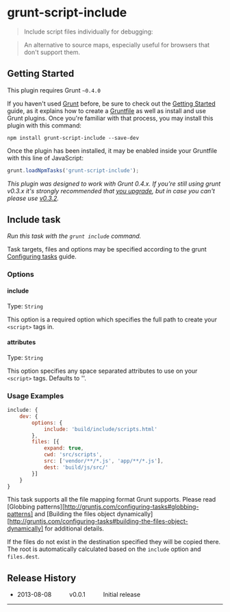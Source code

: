 grunt-script-include
===

> Include script files individually for debugging:

> An alternative to source maps, especially useful for browsers that don't support them.



## Getting Started
This plugin requires Grunt `~0.4.0`

If you haven't used [Grunt](http://gruntjs.com/) before, be sure to check out the [Getting Started](http://gruntjs.com/getting-started) guide, as it explains how to create a [Gruntfile](http://gruntjs.com/sample-gruntfile) as well as install and use Grunt plugins. Once you're familiar with that process, you may install this plugin with this command:

```shell
npm install grunt-script-include --save-dev
```

Once the plugin has been installed, it may be enabled inside your Gruntfile with this line of JavaScript:

```js
grunt.loadNpmTasks('grunt-script-include');
```

*This plugin was designed to work with Grunt 0.4.x. If you're still using grunt v0.3.x it's strongly recommended that [you upgrade](http://gruntjs.com/upgrading-from-0.3-to-0.4), but in case you can't please use [v0.3.2](https://github.com/gruntjs/grunt-contrib-copy/tree/grunt-0.3-stable).*



## Include task
_Run this task with the `grunt include` command._

Task targets, files and options may be specified according to the grunt [Configuring tasks](http://gruntjs.com/configuring-tasks) guide.
### Options

#### include
Type: `String`

This option is a required option which specifies the full path to create your `<script>` tags in.

#### attributes
Type: `String`

This option specifies any space separated attributes to use on your `<script>` tags.  Defaults to ''.

### Usage Examples

```js
include: {
    dev: {
        options: {
            include: 'build/include/scripts.html'
        },
        files: [{
            expand: true,
            cwd: 'src/scripts',
            src: ['vendor/**/*.js', 'app/**/*.js'],
            dest: 'build/js/src/'
        }]
    }
}
```

This task supports all the file mapping format Grunt supports. Please read [Globbing patterns][http://gruntjs.com/configuring-tasks#globbing-patterns] and [Building the files object dynamically][http://gruntjs.com/configuring-tasks#building-the-files-object-dynamically] for additional details.

If the files do not exist in the destination specified they will be copied there.
The root is automatically calculated based on the `include` option and `files.dest`.


## Release History

 * 2013-08-08   v0.0.1   Initial release

---

